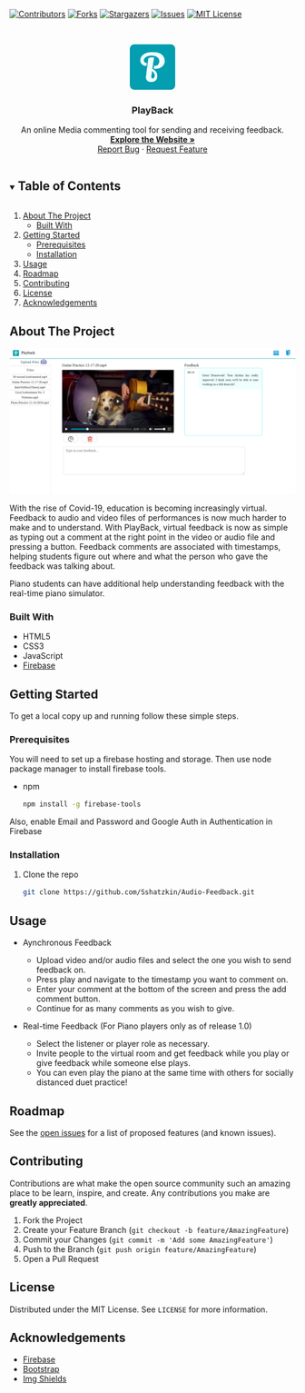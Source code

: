 [![Contributors][contributors-shield]][contributors-url]
[![Forks][forks-shield]][forks-url]
[![Stargazers][stars-shield]][stars-url]
[![Issues][issues-shield]][issues-url]
[![MIT License][license-shield]][license-url]



<!-- PROJECT LOGO -->
<br />
<p align="center">
  <a href="https://github.com/Sshatzkin/Audio-Feedback">
    <img src="./public/images/favicon/android-chrome-512x512.png" alt="Logo" width="80" height="80">
  </a>

  <h3 align="center">PlayBack</h3>

  <p align="center">
    An online Media commenting tool for sending and receiving feedback.
    <br />
    <a href="https://audio-feedback-bcf04.web.app"><strong>Explore the Website »</strong></a>
    <br />
    <a href="https://github.com/Sshatzkin/Audio-Feedback/issues">Report Bug</a>
    ·
    <a href="https://github.com/Sshatzkin/Audio-Feedback/issues">Request Feature</a>
  </p>
</p>



<!-- TABLE OF CONTENTS -->
<details open="open">
  <summary><h2 style="display: inline-block">Table of Contents</h2></summary>
  <ol>
    <li>
      <a href="#about-the-project">About The Project</a>
      <ul>
        <li><a href="#built-with">Built With</a></li>
      </ul>
    </li>
        <li>
      <a href="#getting-started">Getting Started</a>
      <ul>
        <li><a href="#prerequisites">Prerequisites</a></li>
        <li><a href="#installation">Installation</a></li>
      </ul>
    </li>
    <li><a href="#usage">Usage</a></li>
    <li><a href="#roadmap">Roadmap</a></li>
    <li><a href="#contributing">Contributing</a></li>
    <li><a href="#license">License</a></li>
    <li><a href="#acknowledgements">Acknowledgements</a></li>
  </ol>
</details>



<!-- ABOUT THE PROJECT -->
## About The Project
[![Product Name Screen Shot][product-screenshot]](https://audio-feedback-bcf04.web.app)

With the rise of Covid-19, education is becoming increasingly virtual. Feedback to audio and video files of performances is now much harder to make and to understand. With PlayBack, virtual feedback is now as simple as typing out a comment at the right point in the video or audio file and pressing a button. Feedback comments are associated with timestamps, helping students figure out where and what the person who gave the feedback was talking about.

Piano students can have additional help understanding feedback with the real-time piano simulator.

### Built With

* HTML5
* CSS3
* JavaScript
* [Firebase](https://firebase.google.com/)


<!-- GETTING STARTED -->
## Getting Started

To get a local copy up and running follow these simple steps.

### Prerequisites

You will need to set up a firebase hosting and storage. 
Then use node package manager to install firebase tools.
* npm
  ```sh
  npm install -g firebase-tools
  ```

Also, enable Email and Password and Google Auth in Authentication in Firebase

### Installation

1. Clone the repo
   ```sh
   git clone https://github.com/Sshatzkin/Audio-Feedback.git
   ```



<!-- USAGE EXAMPLES -->
## Usage

* Aynchronous Feedback
    
    * Upload video and/or audio files and select the one you wish to send feedback on.
    * Press play and navigate to the timestamp you want to comment on.
    * Enter your comment at the bottom of the screen and press the add comment button.
    * Continue for as many comments as you wish to give.
* Real-time Feedback (For Piano players only as of release 1.0)

    * Select the listener or player role as necessary.
    * Invite people to the virtual room and get feedback while you play or give feedback while someone else plays.
    * You can even play the piano at the same time with others for socially distanced duet practice!


<!-- ROADMAP -->
## Roadmap

See the [open issues](https://github.com/Sshatzkin/Audio-Feedback/issues) for a list of proposed features (and known issues).



<!-- CONTRIBUTING -->
## Contributing

Contributions are what make the open source community such an amazing place to be learn, inspire, and create. Any contributions you make are **greatly appreciated**.

1. Fork the Project
2. Create your Feature Branch (`git checkout -b feature/AmazingFeature`)
3. Commit your Changes (`git commit -m 'Add some AmazingFeature'`)
4. Push to the Branch (`git push origin feature/AmazingFeature`)
5. Open a Pull Request



<!-- LICENSE -->
## License

Distributed under the MIT License. See `LICENSE` for more information.



<!-- ACKNOWLEDGEMENTS -->
## Acknowledgements

* [Firebase](https://firebase.google.com/)
* [Bootstrap](https://getbootstrap.com/)
* [Img Shields](https://shields.io)





[contributors-shield]: https://img.shields.io/github/contributors/Sshatzkin/Audio-Feedback.svg?style=for-the-badge
[contributors-url]: https://github.com/Sshatzkin/Audio-Feedback/graphs/contributors
[forks-shield]: https://img.shields.io/github/forks/Sshatzkin/Audio-Feedback.svg?style=for-the-badge
[forks-url]: https://github.com/Sshatzkin/Audio-Feedback/network/members
[stars-shield]: https://img.shields.io/github/stars/Sshatzkin/Audio-Feedback.svg?style=for-the-badge
[stars-url]: https://github.com/Sshatzkin/Audio-Feedback/stargazers
[issues-shield]: https://img.shields.io/github/issues/Sshatzkin/Audio-Feedback.svg?style=for-the-badge
[issues-url]: https://github.com/Sshatzkin/Audio-Feedback/issues
[license-shield]: https://img.shields.io/github/license/Sshatzkin/Audio-Feedback.svg?style=for-the-badge
[license-url]: https://github.com/Sshatzkin/Audio-Feedback/blob/master/LICENSE.txt
[product-screenshot]: ./FeedbackScreenshot.png 